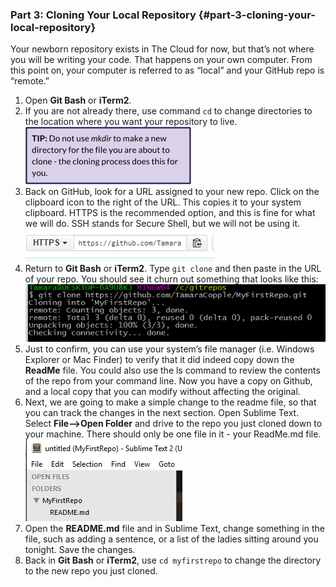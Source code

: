 ### Part 3: Cloning Your Local Repository {#part-3-cloning-your-local-repository}

Your newborn repository exists in The Cloud for now, but that’s not where you will be writing your code. That happens on your own computer. From this point on, your computer is referred to as “local” and your GitHub repo is “remote.”

1.  Open **Git Bash** or **iTerm2**.
2.  If you are not already there, use command `cd` to change directories to the location where you want your repository to live.<br>
![](../assets/image04.png)
3.  Back on GitHub, look for a URL assigned to your new repo. Click on the clipboard icon to the right of the URL. This copies it to your system clipboard. HTTPS is the recommended option, and this is fine for what we will do. SSH stands for Secure Shell, but we will not be using it.<br>
![](../assets/image02.png)
4.  Return to **Git Bash** or **iTerm2**. Type `git clone` and then paste in the URL of your repo. You should see it churn out something that looks like this: <br>
![](../assets/image03.png)
5.  Just to confirm, you can use your system’s file manager (i.e. Windows Explorer or Mac Finder) to verify that it did indeed copy down the **ReadMe** file. You could also use the ls command to review the contents of the repo from your command line. Now you have a copy on Github, and a local copy that you can modify without affecting the original.
6.  Next, we are going to make a simple change to the readme file, so that you can track the changes in the next section. Open Sublime Text. Select **File--&gt;Open Folder** and drive to the repo you just cloned down to your machine. There should only be one file in it - your ReadMe.md file.<br>
![](../assets/image05.png)
7.  Open the **README.md** file and in Sublime Text, change something in the file, such as adding a sentence, or a list of the ladies sitting around you tonight. Save the changes.
8.  Back in **Git Bash** or **iTerm2**, use `cd myfirstrepo` to change the directory to the new repo you just cloned.